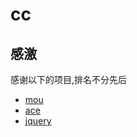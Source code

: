 # cc
## 感激
感谢以下的项目,排名不分先后
* [mou](http://mouapp.com/) 
* [ace](http://ace.ajax.org/)
* [jquery](http://jquery.com)
